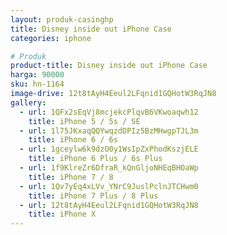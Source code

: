 ```yaml
---
layout: produk-casinghp
title: Disney inside out iPhone Case
categories: iphone

# Produk
product-title: Disney inside out iPhone Case
harga: 90000
sku: hn-1164
image-drive: 12t8tAyH4Eeul2LFqnid1GQHotW3RqJN8
gallery:
  - url: 1QFx2sEqVj8mcjekcPlqvB6VKwoaqwh12
    title: iPhone 5 / 5s / SE
  - url: 1l75JKxaqQQYwqzdDPIz5BzMHwgpTJL3m
    title: iPhone 6 / 6s
  - url: 1gceylw6k9dzO0y1WsIpZxPhodKszjELE
    title: iPhone 6 Plus / 6s Plus
  - url: 1f9KlreZr6DfraR_kQnGljoNHEqBHOaWp
    title: iPhone 7 / 8
  - url: 1Qv7yEq4xLVv_YNrC9JuslPclnJTCHwm0
    title: iPhone 7 Plus / 8 Plus
  - url: 12t8tAyH4Eeul2LFqnid1GQHotW3RqJN8
    title: iPhone X
---
```

